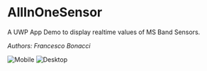 # AllInOneSensor 

A UWP App Demo to display realtime values of MS Band Sensors. 

*Authors: Francesco Bonacci*

![Mobile](/Images/UWP.png)
![Desktop](/Images/iOS.png)
